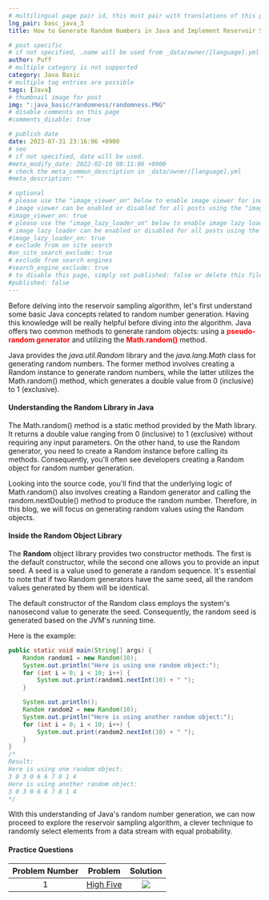 ```yaml
---
# multilingual page pair id, this must pair with translations of this page. (This name must be unique)
lng_pair: basc_java_3
title: How to Generate Random Numbers in Java and Implement Reservoir Sampling Algorithm

# post specific
# if not specified, .name will be used from _data/owner/[language].yml
author: Puff
# multiple category is not supported
category: Java Basic
# multiple tag entries are possible
tags: [Java]
# thumbnail image for post
img: ":java_basic/randomness/randomness.PNG"
# disable comments on this page
#comments_disable: true

# publish date
date: 2023-07-31 23:16:06 +0900
# seo
# if not specified, date will be used.
#meta_modify_date: 2022-02-10 08:11:06 +0900
# check the meta_common_description in _data/owner/[language].yml
#meta_description: ""

# optional
# please use the "image_viewer_on" below to enable image viewer for individual pages or posts (_posts/ or [language]/_posts folders).
# image viewer can be enabled or disabled for all posts using the "image_viewer_posts: true" setting in _data/conf/main.yml.
#image_viewer_on: true
# please use the "image_lazy_loader_on" below to enable image lazy loader for individual pages or posts (_posts/ or [language]/_posts folders).
# image lazy loader can be enabled or disabled for all posts using the "image_lazy_loader_posts: true" setting in _data/conf/main.yml.
#image_lazy_loader_on: true
# exclude from on site search
#on_site_search_exclude: true
# exclude from search engines
#search_engine_exclude: true
# to disable this page, simply set published: false or delete this file
#published: false
---
```


<!-- outline-start -->

<!-- outline-end -->

Before delving into the reservoir sampling algorithm, let's first understand some basic Java concepts related to random number generation. Having this knowledge will be really helpful before diving into the algorithm. Java offers two common methods to generate random objects: using a <span style="color:red">**pseudo-random generator**</span> and utilizing the <span style="color:red">**Math.random()**</span> method.

Java provides the _java.util.Random_ library and the _java.lang.Math_ class for generating random numbers. The former method involves creating a Random instance to generate random numbers, while the latter utilizes the Math.random() method, which generates a double value from 0 (inclusive) to 1 (exclusive).

#### Understanding the Random Library in Java

The Math.random() method is a static method provided by the Math library. It returns a double value ranging from 0 (inclusive) to 1 (exclusive) without requiring any input parameters. On the other hand, to use the Random generator, you need to create a Random instance before calling its methods. Consequently, you'll often see developers creating a Random object for random number generation.

Looking into the source code, you'll find that the underlying logic of Math.random() also involves creating a Random generator and calling the random.nextDouble() method to produce the random number. Therefore, in this blog, we will focus on generating random values using the Random objects.

#### Inside the Random Object Library

The **Random** object library provides two constructor methods. The first is the default constructor, while the second one allows you to provide an input seed. A seed is a value used to generate a random sequence. It's essential to note that if two Random generators have the same seed, all the random values generated by them will be identical.

The default constructor of the Random class employs the system's nanosecond value to generate the seed. Consequently, the random seed is generated based on the JVM's running time.

Here is the example:

```java
public static void main(String[] args) {
    Random random1 = new Random(10);
    System.out.println("Here is using one random object:");
    for (int i = 0; i < 10; i++) {
        System.out.print(random1.nextInt(10) + " ");
    }

    System.out.println();
    Random random2 = new Random(10);
    System.out.println("Here is using another random object:");
    for (int i = 0; i < 10; i++) {
        System.out.print(random2.nextInt(10) + " ");
    }
}
/*
Result:
Here is using one random object:
3 0 3 0 6 6 7 8 1 4
Here is using another random object:
3 0 3 0 6 6 7 8 1 4
*/
```

With this understanding of Java's random number generation, we can now proceed to explore the reservoir sampling algorithm, a clever technique to randomly select elements from a data stream with equal probability.

#### Practice Questions

| Problem Number |                        Problem                        |                                               Solution                                                |
| :------------: | :---------------------------------------------------: | :---------------------------------------------------------------------------------------------------: |
|       1        | [High Five](https://leetcode.com/problems/high-five/) | ![](https://docs.google.com/document/d/1UFcQUbRZRQLSstLyUknyV64j2rGflt3JZzaD8GRhdKI/edit?usp=sharing) |
